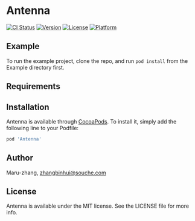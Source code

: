 # Antenna

[![CI Status](http://img.shields.io/travis/Maru-zhang/Antenna.svg?style=flat)](https://travis-ci.org/Maru-zhang/Antenna)
[![Version](https://img.shields.io/cocoapods/v/Antenna.svg?style=flat)](http://cocoapods.org/pods/Antenna)
[![License](https://img.shields.io/cocoapods/l/Antenna.svg?style=flat)](http://cocoapods.org/pods/Antenna)
[![Platform](https://img.shields.io/cocoapods/p/Antenna.svg?style=flat)](http://cocoapods.org/pods/Antenna)

## Example

To run the example project, clone the repo, and run `pod install` from the Example directory first.

## Requirements

## Installation

Antenna is available through [CocoaPods](http://cocoapods.org). To install
it, simply add the following line to your Podfile:

```ruby
pod 'Antenna'
```

## Author

Maru-zhang, zhangbinhui@souche.com

## License

Antenna is available under the MIT license. See the LICENSE file for more info.
